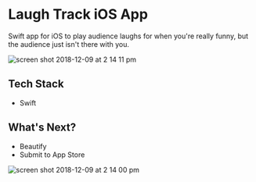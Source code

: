 # Laugh Track iOS App
Swift app for iOS to play audience laughs for when you're really funny, but the audience just isn't there with you.

![screen shot 2018-12-09 at 2 14 11 pm](https://user-images.githubusercontent.com/21090906/49702434-a034b680-fbbd-11e8-9b3e-2c22b4f6b587.png)

## Tech Stack
- Swift

## What's Next?
- Beautify
- Submit to App Store

![screen shot 2018-12-09 at 2 14 00 pm](https://user-images.githubusercontent.com/21090906/49702439-b04c9600-fbbd-11e8-9017-8f7c30a02fe3.png)
